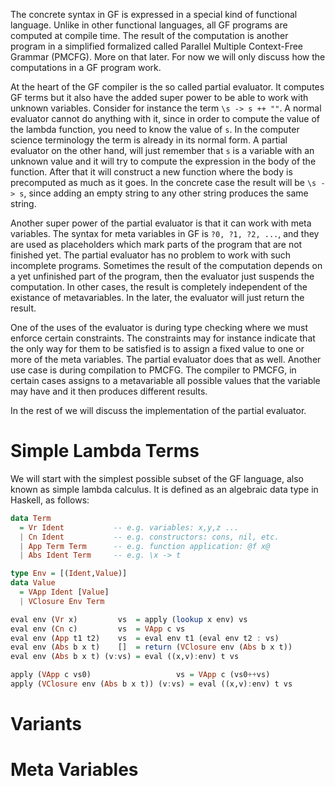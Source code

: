 The concrete syntax in GF is expressed in a special kind of functional language. Unlike in other functional languages, all GF programs are computed at compile time. The result of the computation is another program in a simplified formalized called Parallel Multiple Context-Free Grammar (PMCFG). More on that later. For now we will only discuss how the computations in a GF program work.

At the heart of the GF compiler is the so called partial evaluator. It computes GF terms but it also have the added super power to be able to work with unknown variables. Consider for instance the term ``\s -> s ++ ""``. A normal evaluator cannot do anything with it, since in order to compute the value of the lambda function, you need to know the value of ``s``. In the computer science terminology the term is already in its normal form. A partial evaluator on the other hand, will just remember that ``s`` is a variable with an unknown value and it will try to compute the expression in the body of the function. After that it will construct a new function where the body is precomputed as much as it goes. In the concrete case the result will be ``\s -> s``, since adding an empty string to any other string produces the same string.

Another super power of the partial evaluator is that it can work with meta variables. The syntax for meta variables in GF is ``?0, ?1, ?2, ...``, and they are used as placeholders which mark parts of the program that are not finished yet. The partial evaluator has no problem to work with such incomplete programs. Sometimes the result of the computation depends on a yet unfinished part of the program, then the evaluator just suspends the computation. In other cases, the result is completely independent of the existance of metavariables. In the later, the evaluator will just return the result.

One of the uses of the evaluator is during type checking where we must enforce certain constraints. The constraints may for instance indicate that the only way for them to be satisfied is to assign a fixed value to one or more of the meta variables. The partial evaluator does that as well. Another use case is during compilation to PMCFG. The compiler to PMCFG, in certain cases assigns to a metavariable all possible values that the variable may have and it then produces different results.

In the rest of we will discuss the implementation of the partial evaluator.

# Simple Lambda Terms

We will start with the simplest possible subset of the GF language, also known as simple lambda calculus. It is defined as an algebraic data type in Haskell, as follows:
```Haskell
data Term
  = Vr Ident           -- e.g. variables: x,y,z ...
  | Cn Ident           -- e.g. constructors: cons, nil, etc.
  | App Term Term      -- e.g. function application: @f x@
  | Abs Ident Term     -- e.g. \x -> t
```

```Haskell
type Env = [(Ident,Value)]
data Value
  = VApp Ident [Value]
  | VClosure Env Term
```

```Haskell
eval env (Vr x)         vs  = apply (lookup x env) vs
eval env (Cn c)         vs  = VApp c vs
eval env (App t1 t2)    vs  = eval env t1 (eval env t2 : vs)
eval env (Abs b x t)    []  = return (VClosure env (Abs b x t))
eval env (Abs b x t) (v:vs) = eval ((x,v):env) t vs

apply (VApp c vs0)                   vs = VApp c (vs0++vs)
apply (VClosure env (Abs b x t)) (v:vs) = eval ((x,v):env) t vs
```

# Variants

# Meta Variables
